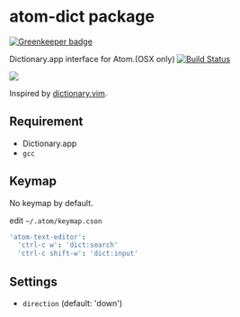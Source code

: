 # atom-dict package

[![Greenkeeper badge](https://badges.greenkeeper.io/aki77/atom-dict.svg)](https://greenkeeper.io/)

Dictionary.app interface for Atom.(OSX only)
[![Build Status](https://travis-ci.org/aki77/atom-dict.svg)](https://travis-ci.org/aki77/atom-dict)

![](http://i.gyazo.com/1afbef515b76deb9969f8b57f6ea70bf.gif)

Inspired by [dictionary.vim](https://github.com/itchyny/dictionary.vim).

## Requirement
* Dictionary.app
* `gcc`

## Keymap

No keymap by default.

edit `~/.atom/keymap.cson`

```coffeescript
'atom-text-editor':
  'ctrl-c w': 'dict:search'
  'ctrl-c shift-w': 'dict:input'
```

## Settings

- `direction` (default: 'down')
